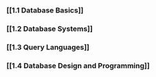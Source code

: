 ### [[1.1 Database Basics]]

### [[1.2 Database Systems]]

### [[1.3 Query Languages]]

### [[1.4 Database Design and Programming]]



